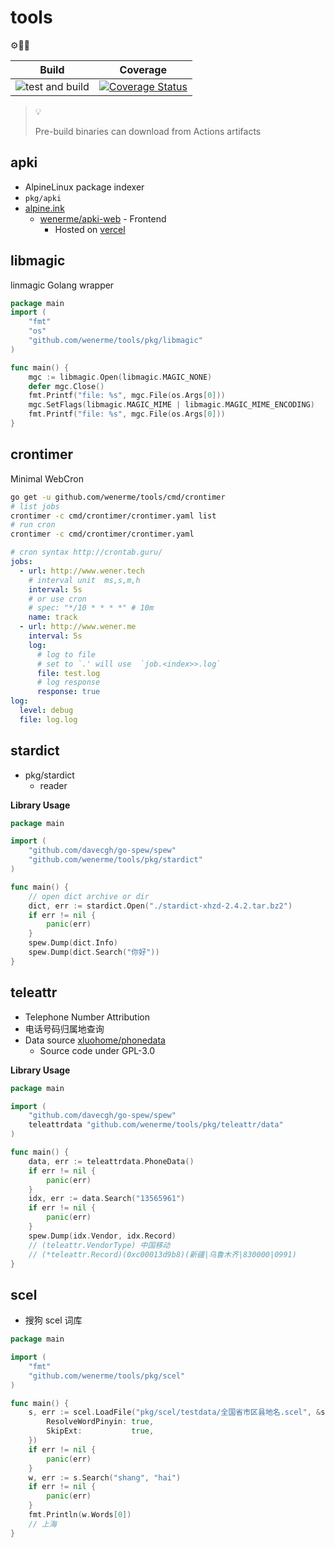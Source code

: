 # tools
⚙🔩🔧


Build  | Coverage
-------|----
![test and build](https://github.com/wenerme/tools/workflows/test%20and%20build/badge.svg) | [![Coverage Status](https://coveralls.io/repos/github/wenerme/tools/badge.svg?branch=master)](https://coveralls.io/github/wenerme/tools?branch=master)

> 💡
>
> Pre-build binaries can download from Actions artifacts

## apki
* AlpineLinux package indexer
* `pkg/apki`
* [alpine.ink](https://alpine.ink)
  * [wenerme/apki-web](https://github.com/wenerme/apki-web) - Frontend
    * Hosted on [vercel](https://vercel.com/)

## libmagic
linmagic Golang wrapper

```go
package main
import (
	"fmt"
	"os"
	"github.com/wenerme/tools/pkg/libmagic"
)

func main() {
    mgc := libmagic.Open(libmagic.MAGIC_NONE)
    defer mgc.Close()
    fmt.Printf("file: %s", mgc.File(os.Args[0]))
    mgc.SetFlags(libmagic.MAGIC_MIME | libmagic.MAGIC_MIME_ENCODING)
    fmt.Printf("file: %s", mgc.File(os.Args[0]))
}
```

## crontimer
Minimal WebCron

```bash
go get -u github.com/wenerme/tools/cmd/crontimer
# list jobs
crontimer -c cmd/crontimer/crontimer.yaml list
# run cron
crontimer -c cmd/crontimer/crontimer.yaml
```

```yaml
# cron syntax http://crontab.guru/
jobs:
  - url: http://www.wener.tech
    # interval unit  ms,s,m,h
    interval: 5s
    # or use cron
    # spec: "*/10 * * * *" # 10m
    name: track
  - url: http://www.wener.me
    interval: 5s
    log:
      # log to file
      # set to `.' will use  `job.<index>>.log`
      file: test.log
      # log response
      response: true
log:
  level: debug
  file: log.log
```

## stardict
* pkg/stardict
  * reader

__Library Usage__

```go
package main

import (
	"github.com/davecgh/go-spew/spew"
	"github.com/wenerme/tools/pkg/stardict"
)

func main() {
	// open dict archive or dir
	dict, err := stardict.Open("./stardict-xhzd-2.4.2.tar.bz2")
	if err != nil {
		panic(err)
	}
	spew.Dump(dict.Info)
	spew.Dump(dict.Search("你好"))
}
```

## teleattr
* Telephone Number Attribution
* 电话号码归属地查询
* Data source [xluohome/phonedata](https://github.com/xluohome/phonedata)
  * Source code under GPL-3.0

__Library Usage__


```go
package main

import (
	"github.com/davecgh/go-spew/spew"
	teleattrdata "github.com/wenerme/tools/pkg/teleattr/data"
)

func main() {
	data, err := teleattrdata.PhoneData()
	if err != nil {
		panic(err)
	}
	idx, err := data.Search("13565961")
	if err != nil {
		panic(err)
	}
	spew.Dump(idx.Vendor, idx.Record)
	// (teleattr.VendorType) 中国移动
	// (*teleattr.Record)(0xc00013d9b8)(新疆|乌鲁木齐|830000|0991)
}
```

## scel
* 搜狗 scel 词库

```go
package main

import (
	"fmt"
	"github.com/wenerme/tools/pkg/scel"
)

func main() {
	s, err := scel.LoadFile("pkg/scel/testdata/全国省市区县地名.scel", &scel.LoadOptions{
		ResolveWordPinyin: true,
		SkipExt:           true,
	})
	if err != nil {
		panic(err)
	}
	w, err := s.Search("shang", "hai")
	if err != nil {
		panic(err)
	}
	fmt.Println(w.Words[0])
	// 上海
}
```
